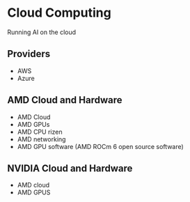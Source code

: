 # Cloud Computing

Running AI on the cloud


## Providers

* AWS
* Azure

## AMD Cloud and Hardware

* AMD Cloud
* AMD GPUs
* AMD CPU rizen
* AMD networking
* AMD GPU software (AMD ROCm 6 open source software)

## NVIDIA Cloud and Hardware

* AMD cloud
* AMD GPUS
